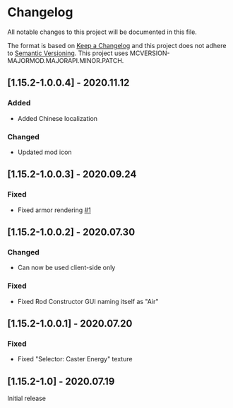# Changelog
All notable changes to this project will be documented in this file.

The format is based on [Keep a Changelog](http://keepachangelog.com/en/1.0.0/) and this project does not adhere to [Semantic Versioning](http://semver.org/spec/v2.0.0.html).
This project uses MCVERSION-MAJORMOD.MAJORAPI.MINOR.PATCH.

## [1.15.2-1.0.0.4] - 2020.11.12
### Added
- Added Chinese localization
### Changed
- Updated mod icon

## [1.15.2-1.0.0.3] - 2020.09.24
### Fixed
- Fixed armor rendering [#1](https://github.com/TheIllusiveC4/MagicalPsi/issues/1)

## [1.15.2-1.0.0.2] - 2020.07.30
### Changed
- Can now be used client-side only
### Fixed
- Fixed Rod Constructor GUI naming itself as "Air"

## [1.15.2-1.0.0.1] - 2020.07.20
### Fixed
- Fixed "Selector: Caster Energy" texture

## [1.15.2-1.0] - 2020.07.19
Initial release